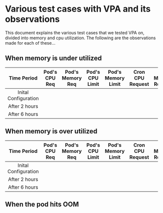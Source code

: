 # Various test cases with VPA and its observations

This document explains the various test cases that we tested VPA on, divided into memory and cpu utilization. The following are the observations made for each of these...

## When memory is under utilized

| Time Period |  Pod's CPU Req  | Pod's Memory Req | Pod's CPU Limit| Pod's Memory Limit |  Cron CPU Request | Cron Memory Request | VPA CPU Recomm |   VPA Mem Recomm | Was VPA applied? |
| :--------------: | :-----: | :-----: | :-----: | :-----: | :-----: | :-----: |  :-----: |  :-----: | :-----: | 
| Inital Configuration    |  | |
| After 2 hours    |  | |
| After 6 hours    |  | |


## When memory is over utilized 
| Time Period |  Pod's CPU Req  | Pod's Memory Req | Pod's CPU Limit| Pod's Memory Limit |  Cron CPU Request | Cron Memory Request | VPA CPU Recomm |   VPA Mem Recomm | Was VPA applied? |
| :--------------: | :-----: | :-----: | :-----: | :-----: | :-----: | :-----: |  :-----: |  :-----: | :-----: | 
| Inital Configuration    |  | |
| After 2 hours    |  | |
| After 6 hours    |  | |

## When the pod hits OOM 
